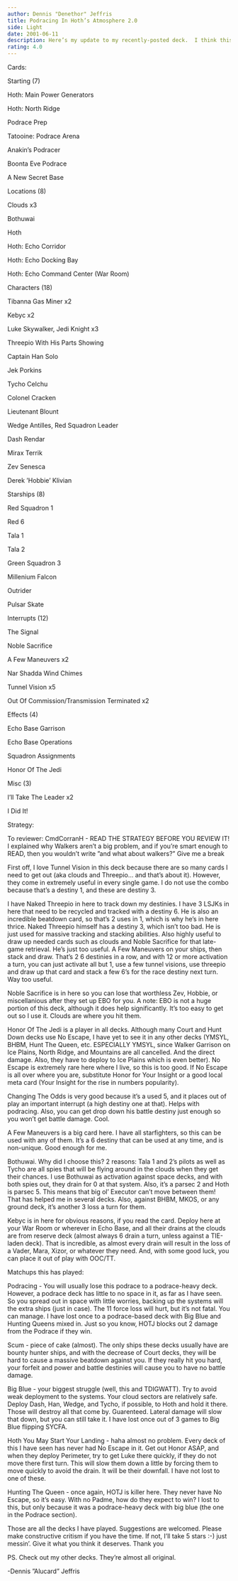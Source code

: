 ```yaml
---
author: Dennis "Denethor" Jeffris
title: Podracing In Hoth’s Atmosphere 2.0
side: Light
date: 2001-06-11
description: Here’s my update to my recently-posted deck.  I think this is much better.
rating: 4.0
---
```

Cards: 

Starting (7) 
Hoth: Main Power Generators 
Hoth: North Ridge 
Podrace Prep 
Tatooine: Podrace Arena 
Anakin&#8217;s Podracer 
Boonta Eve Podrace 
A New Secret Base 

Locations (8) 
Clouds x3 
Bothuwai
Hoth 
Hoth: Echo Corridor 
Hoth: Echo Docking Bay 
Hoth: Echo Command Center (War Room) 

Characters (18) 
Tibanna Gas Miner x2 
Kebyc x2 
Luke Skywalker, Jedi Knight x3
Threepio With His Parts Showing
Captain Han Solo 
Jek Porkins 
Tycho Celchu 
Colonel Cracken 
Lieutenant Blount 
Wedge Antilles, Red Squadron Leader 
Dash Rendar 
Mirax Terrik 
Zev Senesca 
Derek &#8217;Hobbie&#8217; Klivian 

Starships (8) 
Red Squadron 1 
Red 6 
Tala 1 
Tala 2 
Green Squadron 3 
Millenium Falcon 
Outrider 
Pulsar Skate 

Interrupts (12) 
The Signal 
Noble Sacrifice
A Few Maneuvers x2 
Nar Shadda Wind Chimes 
Tunnel Vision x5 
Out Of Commission/Transmission Terminated x2

Effects (4) 
Echo Base Garrison 
Echo Base Operations 
Squadron Assignments 
Honor Of The Jedi

Misc (3) 
I&#8217;ll Take The Leader x2 
I Did It!  

Strategy: 

To reviewer:  CmdCorranH - READ THE STRATEGY BEFORE YOU REVIEW IT!  I explained why Walkers aren’t a big problem, and if you’re smart enough to READ, then you wouldn’t write ”and what about walkers?”  Give me a break



First off, I love Tunnel Vision in this deck because there are so many cards I need to get out (aka clouds and Threepio... and that’s about it).  However, they come in extremely useful in every single game.  I do not use the combo because that’s a destiny 1, and these are destiny 3.

I have Naked Threepio in here to track down my destinies.  I have 3 LSJKs in here that need to be recycled and tracked with a destiny 6.  He is also an incredible beatdown card, so that’s 2 uses in 1, which is why he’s in here thrice.  Naked Threepio himself has a destiny 3, which isn’t too bad.  He is just used for massive tracking and stacking abilities.  Also highly useful to draw up needed cards such as clouds and Noble Sacrifice for that late-game retrieval.  He’s just too useful.  A Few Maneuvers on your ships, then stack and draw.  That’s 2 6 destinies in a row, and with 12 or more activation a turn, you can just activate all but 1, use a few tunnel visions, use threepio and draw up that card and stack a few 6’s for the race destiny next turn.  Way too useful.

Noble Sacrifice is in here so you can lose that worthless Zev, Hobbie, or miscellanious after they set up EBO for you.  A note:  EBO is not a huge portion of this deck, although it does help significantly.  It’s too easy to get out so I use it.  Clouds are where you hit them.

Honor Of The Jedi is a player in all decks.  Although many Court and Hunt Down decks use No Escape, I have yet to see it in any other decks (YMSYL, BHBM, Hunt The Queen, etc.  ESPECIALLY YMSYL, since Walker Garrison on Ice Plains, North Ridge, and Mountains are all cancelled.  And the direct damage.  Also, they have to deploy to Ice Plains which is even better).  No Escape is extremely rare here where I live, so this is too good.  If No Escape is all over where you are, substitute Honor for Your Insight or a good local meta card (Your Insight for the rise in numbers popularity).

Changing The Odds is very good because it’s a used 5, and it places out of play an important interrupt (a high destiny one at that).  Helps with podracing.  Also, you can get drop down his battle destiny just enough so you won’t get battle damage.  Cool.

A Few Maneuvers is a big card here.  I have all starfighters, so this can be used with any of them.  It’s a 6 destiny that can be used at any time, and is non-unique.  Good enough for me.

Bothuwai.  Why did I choose this?  2 reasons:  Tala 1 and 2’s pilots as well as Tycho are all spies that will be flying around in the clouds when they get their chances.  I use Bothuwai as activation against space decks, and with both spies out, they drain for 0 at that system.  Also, it’s a parsec 2 and Hoth is parsec 5.  This means that big ol’ Executor can’t move between them!  That has helped me in several decks.  Also, against BHBM, MKOS, or any ground deck, it’s another 3 loss a turn for them.

Kebyc is in here for obvious reasons, if you read the card.  Deploy here at your War Room or wherever in Echo Base, and all their drains at the clouds are from reserve deck (almost always 6 drain a turn, unless against a TIE-laden deck).  That is incredible, as almost every drain will result in the loss of a Vader, Mara, Xizor, or whatever they need.  And, with some good luck, you can place it out of play with OOC/TT.

Matchups this has played:

Podracing - You will usually lose this podrace to a podrace-heavy deck.  However, a podrace deck has little to no space in it, as far as I have seen.  So you spread out in space with little worries, backing up the systems will the extra ships (just in case).  The 11 force loss will hurt, but it’s not fatal.  You can manage.  I have lost once to a podrace-based deck with Big Blue and Hunting Queens mixed in.  Just so you know, HOTJ blocks out 2 damage from the Podrace if they win.

Scum - piece of cake (almost).  The only ships these decks usually have are bounty hunter ships, and with the decrease of Court decks, they will be hard to cause a massive beatdown against you.  If they really hit you hard, your forfeit and power and battle destinies will cause you to have no battle damage.

Big Blue - your biggest struggle (well, this and TDIGWATT).  Try to avoid weak deployment to the systems.  Your cloud sectors are relatively safe.  Deploy Dash, Han, Wedge, and Tycho, if possible, to Hoth and hold it there.  Those will destroy all that come by.  Guarenteed.  Lateral damage will slow that down, but you can still take it.  I have lost once out of 3 games to Big Blue flipping SYCFA.

Hoth You May Start Your Landing - haha almost no problem.  Every deck of this I have seen has never had No Escape in it.  Get out Honor ASAP, and when they deploy Perimeter, try to get Luke there quickly, if they do not move there first turn.  This will slow them down a little by forcing them to move quickly to avoid the drain.  It will be their downfall.  I have not lost to one of these.

Hunting The Queen - once again, HOTJ is killer here.  They never have No Escape, so it’s easy.  With no Padme, how do they expect to win?  I lost to this, but only because it was a podrace-heavy deck with big blue (the one in the Podrace section).

Those are all the decks I have played.  Suggestions are welcomed.  Please make constructive critism if you have the time.  If not, I’ll take 5 stars  :-)  just messin’.  Give it what you think it deserves.  Thank you

PS.  Check out my other decks.  They’re almost all original.

-Dennis ”Alucard” Jeffris  